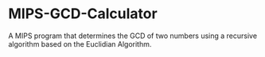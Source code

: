 # MIPS-GCD-Calculator
A MIPS program that determines the GCD of two numbers using a recursive algorithm based on the Euclidian Algorithm.
